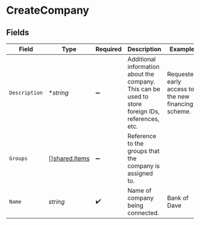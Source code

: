 # CreateCompany


## Fields

| Field                                                                                             | Type                                                                                              | Required                                                                                          | Description                                                                                       | Example                                                                                           |
| ------------------------------------------------------------------------------------------------- | ------------------------------------------------------------------------------------------------- | ------------------------------------------------------------------------------------------------- | ------------------------------------------------------------------------------------------------- | ------------------------------------------------------------------------------------------------- |
| `Description`                                                                                     | **string*                                                                                         | :heavy_minus_sign:                                                                                | Additional information about the company. This can be used to store foreign IDs, references, etc. | Requested early access to the new financing scheme.                                               |
| `Groups`                                                                                          | [][shared.Items](../../../pkg/models/shared/items.md)                                             | :heavy_minus_sign:                                                                                | Reference to the groups that the company is assigned to.                                          |                                                                                                   |
| `Name`                                                                                            | *string*                                                                                          | :heavy_check_mark:                                                                                | Name of company being connected.                                                                  | Bank of Dave                                                                                      |